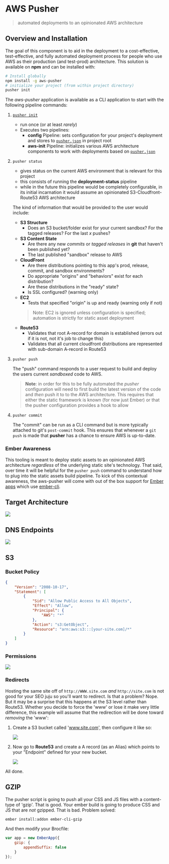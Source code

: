 # AWS Pusher
> automated deployments to an opinionated AWS architecture

## Overview and Installation
The goal of this component is to aid in the deployment to a cost-effective, test-effective, and fully automated deployment process for people who use AWS as their production (and test-prod) architecture. This solution is available on **npm** and can be installed with:

````bash
# Install globally
npm install -g aws-pusher
# initialize your project (from within project directory)
pusher init
````

The *aws-pusher* application is available as a CLI application to start with the following pipeline commands:

1. [`pusher init`](init-checklist.md)
	
    - run once (or at least *rarely*)
    - Executes two pipelines:
        - **config** Pipeline: sets configuration for your project's deployment and stores to [`pusher.json`](pusher-example.json) in project root
        - **aws-init** Pipeline: initializes various AWS architecture components to work with deployments based on [`pusher.json`](pusher-example.json)

1. `pusher status`

    - gives status on the current AWS environment that is relevant for this project
    - this consists of running the **deployment-status** pipeline
    - while in the future this pipeline would be completely configurable, in its initial incarnation it would assume an opinionated S3-Cloudfront-Route53 AWS architecture

	The kind of information that would be provided to the user would include:

	- **S3 Structure**
		- Does an S3 bucket/folder exist for your current sandbox? For the tagged releases? For the last *x* pushes?
	- **S3 Content State**
		- Are there any new *commits* or *tagged releases* in **git** that haven't been published yet?
		- The last published "sandbox" release to AWS
	- **CloudFront**
		- Are there distributions pointing to this app's prod, release, commit, and sandbox environments?
		- Do appropriate "origins" and "behaviors" exist for each distribution? 
		- Are these distributions in the "ready" state?
		- Is SSL configured? (warning only)
	- **EC2**
		- Tests that specified "origin" is up and ready (warning only if not)
		> Note: EC2 is ignored unless configuration is specified; automation is strictly for static asset deployment
	- **Route53**
		- Validates that root A-record for domain is established (errors out if it is not, not it's job to change this)
		- Validates that all current cloudfront distributions are represented with sub-domain A-record in Route53

2. `pusher push`

	The "push" command responds to a user request to build and deploy the users current *sandboxed* code to AWS. 

	> **Note**: in order for this to be fully automated the *pusher* configuration will need to first build the latest version of the code and *then* push it to 
	to the AWS architecture. This requires that either the static framework is known (for now just Ember) or that the pusher configuration provides a hook to allow 

3. `pusher commit`

	The "commit" can be run as a CLI command but is more typically attached to git's `post-commit` hook. This ensures that whenever a 
	`git push` is made that **pusher** has a chance to ensure AWS is up-to-date.

### Ember Awareness ###

This tooling is meant to deploy static assets to an opinionated AWS architecture *regardless* of the underlying static site's technology. That said, over time 
it will be helpful for the `pusher push` command to understand how to plug into the static assets build pipeline. To kick of this contextual awareness, the 
aws-pusher will come with out of the box support for [Ember apps](http://emberjs.com) which use [ember-cli](http://ember-cli.com).


## Target Architecture
![ ](docs/images/aws-architecture.png)

## DNS Endpoints

![ ](docs/images/dns-endpoints.png)

## S3 ##


### Bucket Policy ###

````json
{
	"Version": "2008-10-17",
	"Statement": [
		{
			"Sid": "Allow Public Access to All Objects",
			"Effect": "Allow",
			"Principal": {
				"AWS": "*"
			},
			"Action": "s3:GetObject",
			"Resource": "arn:aws:s3:::[your-site.com]/*"
		}
	]
}
````

### Permissions ###

![ ](docs/images/s3-permissions.png)

### Redirects ###

Hosting the same site off of `http://WWW.site.com` *and* `http://site.com` is not good for your SEO juju so you'll want to redirect. Is that a problem? Nope. But it may be a surprise that this happens at the S3 level rather than Route53. Whether you decide to force the 'www' or lose it make very little difference, this example will assume that the redirection will be done toward *removing* the 'www':

1. Create a S3 bucket called 'www.site.com', then configure it like so:

	![ ](docs/images/s3-redirection.png)

2. Now go to **Route53** and create a A record (as an Alias) which points to your "Endpoint" defined for your new bucket. 

	![ ](docs/images/route53-Arecord.png)	

All done.

## GZIP

The pusher script is going to push all your CSS and JS files with a content-type of 'gzip'. That is good. Your ember build is going to produce CSS and JS that are *not* gzipped. That is bad. Problem solved:

````bash
ember install:addon ember-cli-gzip
````

And then modify your Brocfile:

````js
var app = new EmberApp({
	gzip: {
		appendSuffix: false
	}
});
````